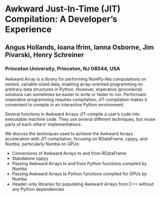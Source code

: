 # Awkward Just-In-Time (JIT) Compilation: A Developer’s Experience

## Angus Hollands, Ioana Ifrim, Ianna Osborne, Jim Pivarski, Henry Schreiner

### Princeton University, Princeton, NJ 08544, USA

Awkward Array is a library for performing NumPy-like computations on nested, variable-sized data, enabling array-oriented programming on arbitrary data structures in Python. However, imperative (procedural) solutions can sometimes be easier to write or faster to run. Performant imperative programming requires compilation; JIT-compilation makes it convenient to compile in an interactive Python environment.

Several functions in Awkward Arrays JIT-compile a user’s code into executable machine code. They use several different techniques, but reuse parts of each others’ implementations.

We discuss the techniques used to achieve the Awkward Arrays acceleration with JIT-compilation, focusing on RDataFrame, cppyy, and Numba, particularly Numba on GPUs:

* Conversions of Awkward Arrays to and from RDataFrame
* Standalone cppyy
* Passing Awkward Arrays to and from Python functions compiled by Numba
* Passing Awkward Arrays to Python functions compiled for GPUs by Numba
* Header-only libraries for populating Awkward Arrays from C++ without any Python dependencies
